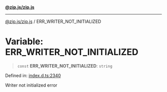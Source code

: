 [**@zip.js/zip.js**](../README.md)

***

[@zip.js/zip.js](../globals.md) / ERR\_WRITER\_NOT\_INITIALIZED

# Variable: ERR\_WRITER\_NOT\_INITIALIZED

> `const` **ERR\_WRITER\_NOT\_INITIALIZED**: `string`

Defined in: [index.d.ts:2340](https://github.com/gildas-lormeau/zip.js/blob/cd8507443514e12617ac25921566eb3131bcdbff/index.d.ts#L2340)

Writer not initialized error
